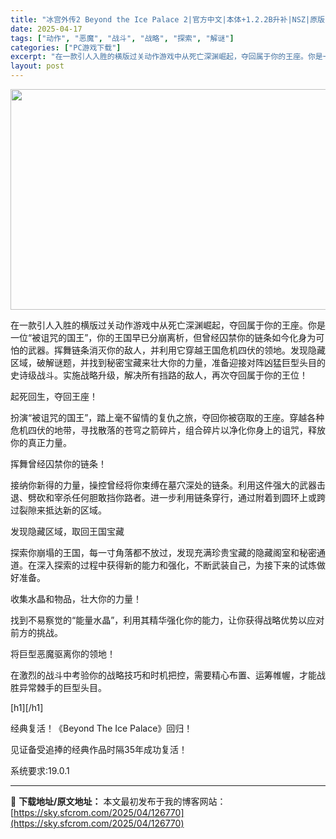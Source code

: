 ```yaml
---
title: "冰宫外传2 Beyond the Ice Palace 2|官方中文|本体+1.2.2B升补|NSZ|原版|"
date: 2025-04-17
tags: ["动作", "恶魔", "战斗", "战略", "探索", "解谜"]
categories: ["PC游戏下载"]
excerpt: "在一款引人入胜的横版过关动作游戏中从死亡深渊崛起，夺回属于你的王座。你是一位“被诅咒的国王”，你的王国早已分崩离析，但曾经囚禁你的链条如今化身为可怕的武器。挥舞链条消灭你的敌人，并利用它穿越王国危机四伏的领地。发现隐藏区域，破解谜题，并找到秘密宝藏来壮大你的力量，准备迎接对阵凶猛巨型头目的史诗级战斗&hellip;"
layout: post
---
```


<img class="aligncenter size-full wp-image-126759" src="https://sky.sfcrom.com/wp-content/uploads/2025/04/2025041701421679.webp" alt="" width="616" height="353" />

在一款引人入胜的横版过关动作游戏中从死亡深渊崛起，夺回属于你的王座。你是一位“被诅咒的国王”，你的王国早已分崩离析，但曾经囚禁你的链条如今化身为可怕的武器。挥舞链条消灭你的敌人，并利用它穿越王国危机四伏的领地。发现隐藏区域，破解谜题，并找到秘密宝藏来壮大你的力量，准备迎接对阵凶猛巨型头目的史诗级战斗。实施战略升级，解决所有挡路的敌人，再次夺回属于你的王位！

起死回生，夺回王座！

扮演“被诅咒的国王”，踏上毫不留情的复仇之旅，夺回你被窃取的王座。穿越各种危机四伏的地带，寻找散落的苍穹之箭碎片，组合碎片以净化你身上的诅咒，释放你的真正力量。

挥舞曾经囚禁你的链条！

接纳你新得的力量，操控曾经将你束缚在墓穴深处的链条。利用这件强大的武器击退、劈砍和宰杀任何胆敢挡你路者。进一步利用链条穿行，通过附着到圆环上或跨过裂隙来抵达新的区域。

发现隐藏区域，取回王国宝藏

探索你崩塌的王国，每一寸角落都不放过，发现充满珍贵宝藏的隐藏阁室和秘密通道。在深入探索的过程中获得新的能力和强化，不断武装自己，为接下来的试炼做好准备。

收集水晶和物品，壮大你的力量！

找到不易察觉的“能量水晶”，利用其精华强化你的能力，让你获得战略优势以应对前方的挑战。

将巨型恶魔驱离你的领地！

在激烈的战斗中考验你的战略技巧和时机把控，需要精心布置、运筹帷幄，才能战胜异常棘手的巨型头目。

[h1][/h1]

经典复活！《Beyond The Ice Palace》回归！

见证备受追捧的经典作品时隔35年成功复活！

系统要求:19.0.1

---
📖 **下载地址/原文地址：** 本文最初发布于我的博客网站：[https://sky.sfcrom.com/2025/04/126770](https://sky.sfcrom.com/2025/04/126770)
